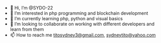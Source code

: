- 👋 Hi, I’m @SYDO-22
- 👀 I’m interested in php programming and blockchain development
- 🌱 I’m currently learning php, python and visual basics
- 💞️ I’m looking to collaborate on working with different developers and learn from them
- 📫 How to reach me titosydney3@gmail.com, sydneytito@yahoo.com

<!---
SYDO-22/SYDO-22 is a ✨ special ✨ repository because its `README.md` (this file) appears on your GitHub profile.
You can click the Preview link to take a look at your changes.
--->
